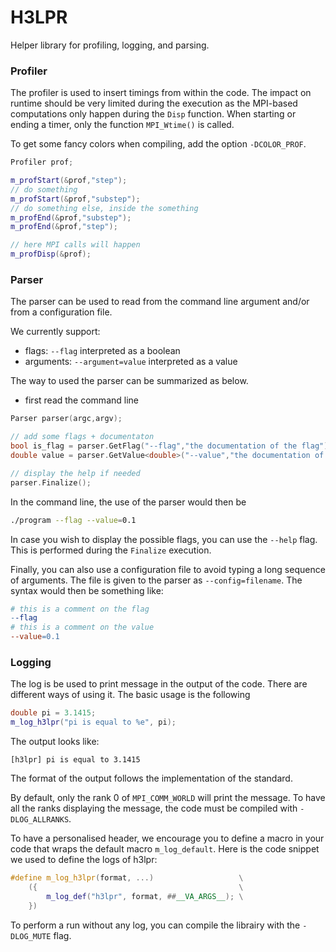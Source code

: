 # H3LPR

Helper library for profiling, logging, and parsing.


### Profiler

The profiler is used to insert timings from within the code.
The impact on runtime should be very limited during the execution as the MPI-based computations only happen during the `Disp` function.
When starting or ending a timer, only the function `MPI_Wtime()` is called.

To get some fancy colors when compiling, add the option `-DCOLOR_PROF`.


```c++
Profiler prof;

m_profStart(&prof,"step");
// do something
m_profStart(&prof,"substep");
// do something else, inside the something
m_profEnd(&prof,"substep");
m_profEnd(&prof,"step");

// here MPI calls will happen
m_profDisp(&prof);
```

### Parser

The parser can be used to read from the command line argument and/or from a configuration file.

We currently support:

- flags: `--flag` interpreted as a boolean
- arguments: `--argument=value` interpreted as a value

The way to used the parser can be summarized as below.
- first read the command line

```c++
Parser parser(argc,argv);

// add some flags + documentaton
bool is_flag = parser.GetFlag("--flag","the documentation of the flag");
double value = parser.GetValue<double>("--value","the documentation of the value",0.1);

// display the help if needed
parser.Finalize();
```

In the command line, the use of the parser would then be

```bash
./program --flag --value=0.1
```

In case you wish to display the possible flags, you can use the `--help` flag.
This is performed during the `Finalize` execution.

Finally, you can also use a configuration file to avoid typing a long sequence of arguments.
The file is given to the parser as `--config=filename`. The syntax would then be something like:

```makefile
# this is a comment on the flag
--flag
# this is a comment on the value
--value=0.1
```


### Logging

The log is be used to print message in the output of the code. There are different ways of using it. 
The basic usage is the following

```c++
double pi = 3.1415;
m_log_h3lpr("pi is equal to %e", pi);
```

The output looks like: 

```text
[h3lpr] pi is equal to 3.1415
```
The format of the output follows the implementation of the standard. 

By default, only the rank 0 of `MPI_COMM_WORLD` will print the message. To have all the ranks displaying the message, the code must be compiled with `-DLOG_ALLRANKS`. 

To have a personalised header, we encourage you to define a macro in your code that wraps the default macro `m_log_default`. Here is the code snippet we used to define the logs of h3lpr:

```c++
#define m_log_h3lpr(format, ...)                   \
    ({                                             \
        m_log_def("h3lpr", format, ##__VA_ARGS__); \
    })
```
To perform a run without any log, you can compile the librairy with the `-DLOG_MUTE` flag.
